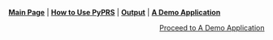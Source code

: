 [**Main Page**](../README.md) | [**How to Use PyPRS**](How%20to%20Use%20PyPRS.md) | [**Output**](Output.md) | [**A Demo Application**](A%20Demo%20Application.md) 


<p align="right"><a href="./A%20Demo%20Application.md"> Proceed to A Demo Application</a></p>
